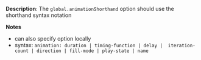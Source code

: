 __Description__: The `global.animationShorthand` option should use the shorthand syntax notation

__Notes__

+ can also specify option locally
+ syntax: `animation: duration | timing-function | delay |  iteration-count | direction | fill-mode | play-state | name`
